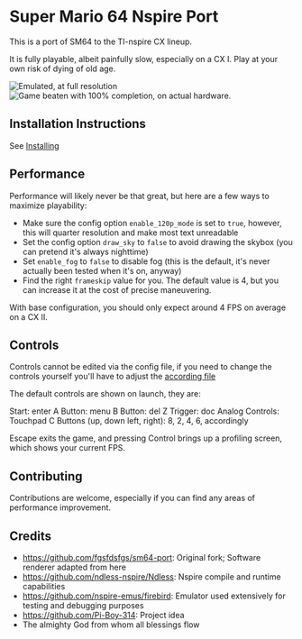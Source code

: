 # Super Mario 64 Nspire Port

This is a port of SM64 to the TI-nspire CX lineup. 

It is fully playable, albeit painfully slow, especially on a CX I. Play at your own risk of dying of old age.

![Emulated, at full resolution](https://user-images.githubusercontent.com/82989402/235566001-9cb138d9-3ce4-4ab1-86ed-3aff23919145.png)
![Game beaten with 100% completion, on actual hardware.](https://user-images.githubusercontent.com/82989402/235566406-f7c80234-1ef9-44b4-8bd6-a956d846431e.jpeg)

## Installation Instructions

See [Installing](./INSTALLING.md)


## Performance


Performance will likely never be that great, but here are a few ways to maximize playability:

 - Make sure the config option `enable_120p_mode` is set to `true`, however, this will quarter resolution and make most text unreadable
 - Set the config option `draw_sky` to `false` to avoid drawing the skybox (you can pretend it's always nighttime)
 - Set `enable_fog` to `false` to disable fog (this is the default, it's never actually been tested when it's on, anyway)
 - Find the right `frameskip` value for you. The default value is 4, but you can increase it at the cost of precise maneuvering.

With base configuration, you should only expect around 4 FPS on average on a CX II.


## Controls

Controls cannot be edited via the config file, if you need to change the controls yourself you'll have to adjust the [according file](./src/pc/controller_entry_point.c)

The default controls are shown on launch, they are:

Start: enter
A Button: menu
B Button: del
Z Trigger: doc
Analog Controls: Touchpad
C Buttons (up, down left, right): 8, 2, 4, 6, accordingly

Escape exits the game, and pressing Control brings up a profiling screen, which shows your current FPS.


## Contributing

Contributions are welcome, especially if you can find any areas of performance improvement.


## Credits
 - https://github.com/fgsfdsfgs/sm64-port: Original fork; Software renderer adapted from here
 - https://github.com/ndless-nspire/Ndless: Nspire compile and runtime capabilities
 - https://github.com/nspire-emus/firebird: Emulator used extensively for testing and debugging purposes
 - https://github.com/Pi-Boy-314: Project idea
 - The almighty God from whom all blessings flow
